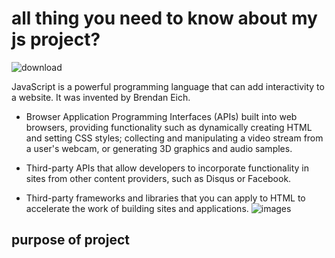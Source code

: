 # all thing you need to know about my js project?
![download](https://github.com/user-attachments/assets/a5b2dd1c-4558-48d8-9113-156536a0cb7d)

JavaScript is a powerful programming language that can add interactivity to a website. It was invented by Brendan Eich.
- Browser Application Programming Interfaces (APIs) built into web browsers, providing functionality such as dynamically creating HTML and setting CSS styles; collecting and manipulating a video stream from a user's webcam, or generating 3D graphics and audio samples.
- Third-party APIs that allow developers to incorporate functionality in sites from other content providers, such as Disqus or Facebook.

- Third-party frameworks and libraries that you can apply to HTML to accelerate the work of building sites and applications.
![images](https://github.com/user-attachments/assets/5672cfb7-6d92-49ba-992a-dcff6422be36)


## purpose of project
